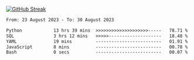 [![GitHub Streak](https://streak-stats.demolab.com?user=renren-017&theme=sea&hide_border=true&background=DD272700)](https://git.io/streak-stats)

<!--START_SECTION:waka-->

```txt
From: 23 August 2023 - To: 30 August 2023

Python            13 hrs 39 mins  >>>>>>>>>>>>>>>>>>>>-----   78.71 %
SQL               3 hrs 12 mins   >>>>>--------------------   18.48 %
YAML              19 mins         -------------------------   01.91 %
JavaScript        8 mins          -------------------------   00.78 %
Bash              0 secs          -------------------------   00.07 %
```

<!--END_SECTION:waka-->
